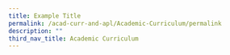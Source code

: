 ```yaml
---
title: Example Title
permalink: /acad-curr-and-apl/Academic-Curriculum/permalink
description: ""
third_nav_title: Academic Curriculum
---
```

